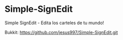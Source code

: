 Simple-SignEdit
===============

Simple SignEdit - Edita los carteles de tu mundo!

Bukkit: https://github.com/jesus997/Simple-SignEdit.git
